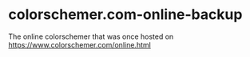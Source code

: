 # colorschemer.com-online-backup
The online colorschemer that was once hosted on https://www.colorschemer.com/online.html
